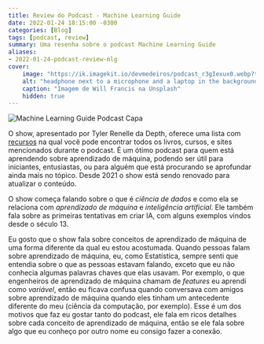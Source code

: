 ```yaml
---
title: Review do Podcast - Machine Learning Guide
date: 2022-01-24 18:15:00 -0300
categories: [Blog]
tags: [podcast, review]
summary: Uma resenha sobre o podcast Machine Learning Guide
aliases:
- 2022-01-24-podcast-review-mlg
cover:
    image: "https://ik.imagekit.io/devmedeiros/podcast_r3gIexux0.webp?tr=w-700"
    alt: "headphone next to a microphone and a laptop in the background"
    caption: "Imagem de Will Francis na Unsplash"
    hidden: true
---
```


![Machine Learning Guide Podcast Capa](https://ik.imagekit.io/devmedeiros/mlg-capa_4H_gyNxIV.jpg#center)

O show, apresentado por Tyler Renelle da Depth, oferece uma lista com [recursos](https://ocdevel.com/mlg/resources) na qual você pode encontrar todos os livros, cursos, e sites mencionados durante o podcast. É um ótimo podcast para quem está aprendendo sobre aprendizado de máquina, podendo ser útil para iniciantes, entusiastas, ou para alguém que está procurando se aprofundar ainda mais no tópico. Desde 2021 o show está sendo renovado para atualizar o conteúdo.

O show começa falando sobre o que é _ciência de dados_ e como ela se relaciona com _aprendizado de máquina_ e _inteligência artificial_. Ele também fala sobre as primeiras tentativas em criar IA, com alguns exemplos vindos desde o século 13.

Eu gosto que o show fala sobre conceitos de aprendizado de máquina de uma forma diferente da qual eu estou acostumada. Quando pessoas falam sobre aprendizado de máquina, eu, como Estatística, sempre senti que entendia sobre o que as pessoas estavam falando, exceto que eu não conhecia algumas palavras chaves que elas usavam. Por exemplo, o que engenheiros de aprendizado de máquina chamam de _features_ eu aprendi como _variável_, então eu ficava confusa quando conversava com amigos sobre aprendizado de máquina quando eles tinham um antecedente diferente do meu (ciência da computação, por exemplo). Esse é um dos motivos que faz eu gostar tanto do podcast, ele fala em ricos detalhes sobre cada conceito de aprendizado de máquina, então se ele fala sobre algo que eu conheço por outro nome eu consigo fazer a conexão.
